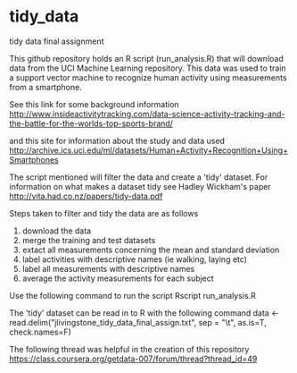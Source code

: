 tidy_data
=========

tidy data final assignment

This github repository holds an R script (run_analysis.R) that will download data from the UCI Machine Learning repository. This data was used to train a support vector machine to recognize human activity using measurements from a smartphone.

See this link for some background information
http://www.insideactivitytracking.com/data-science-activity-tracking-and-the-battle-for-the-worlds-top-sports-brand/

and this site for information about the study and data used
http://archive.ics.uci.edu/ml/datasets/Human+Activity+Recognition+Using+Smartphones 

The script mentioned will filter the data and create a 'tidy' dataset. For information on what makes a dataset tidy see Hadley Wickham's paper  http://vita.had.co.nz/papers/tidy-data.pdf 

Steps taken to filter and tidy the data are as follows
1. download the data
2. merge the training and test datasets
3. extact all measurements concerning the mean and standard deviation
4. label activities with descriptive names (ie walking, laying etc)
5. label all measurements with descriptive names
6. average the activity measurements for each subject

Use the following command to run the script
Rscript run_analysis.R

The 'tidy' dataset can be read in to R with the following command
data <- read.delim("jlivingstone_tidy_data_final_assign.txt", sep = "\t", as.is=T, check.names=F)

The following thread was helpful in the creation of this repository
https://class.coursera.org/getdata-007/forum/thread?thread_id=49
